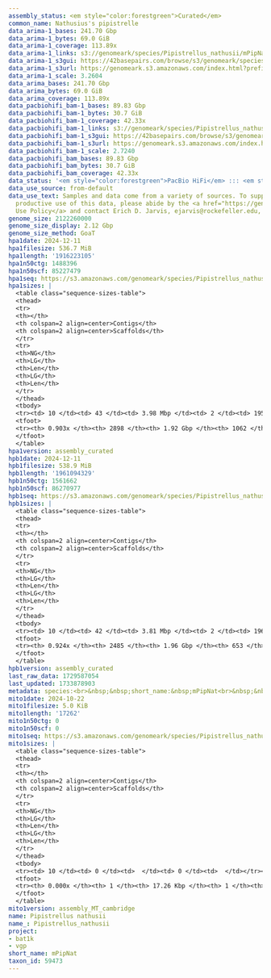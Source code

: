 ```yaml
---
assembly_status: <em style="color:forestgreen">Curated</em>
common_name: Nathusius's pipistrelle
data_arima-1_bases: 241.70 Gbp
data_arima-1_bytes: 69.0 GiB
data_arima-1_coverage: 113.89x
data_arima-1_links: s3://genomeark/species/Pipistrellus_nathusii/mPipNat1/genomic_data/arima/<br>
data_arima-1_s3gui: https://42basepairs.com/browse/s3/genomeark/species/Pipistrellus_nathusii/mPipNat1/genomic_data/arima/
data_arima-1_s3url: https://genomeark.s3.amazonaws.com/index.html?prefix=species/Pipistrellus_nathusii/mPipNat1/genomic_data/arima/
data_arima-1_scale: 3.2604
data_arima_bases: 241.70 Gbp
data_arima_bytes: 69.0 GiB
data_arima_coverage: 113.89x
data_pacbiohifi_bam-1_bases: 89.83 Gbp
data_pacbiohifi_bam-1_bytes: 30.7 GiB
data_pacbiohifi_bam-1_coverage: 42.33x
data_pacbiohifi_bam-1_links: s3://genomeark/species/Pipistrellus_nathusii/mPipNat1/genomic_data/pacbio_hifi/<br>
data_pacbiohifi_bam-1_s3gui: https://42basepairs.com/browse/s3/genomeark/species/Pipistrellus_nathusii/mPipNat1/genomic_data/pacbio_hifi/
data_pacbiohifi_bam-1_s3url: https://genomeark.s3.amazonaws.com/index.html?prefix=species/Pipistrellus_nathusii/mPipNat1/genomic_data/pacbio_hifi/
data_pacbiohifi_bam-1_scale: 2.7240
data_pacbiohifi_bam_bases: 89.83 Gbp
data_pacbiohifi_bam_bytes: 30.7 GiB
data_pacbiohifi_bam_coverage: 42.33x
data_status: '<em style="color:forestgreen">PacBio HiFi</em> ::: <em style="color:forestgreen">Arima</em>'
data_use_source: from-default
data_use_text: Samples and data come from a variety of sources. To support fair and
  productive use of this data, please abide by the <a href="https://genome10k.soe.ucsc.edu/data-use-policies/">Data
  Use Policy</a> and contact Erich D. Jarvis, ejarvis@rockefeller.edu, with any questions.
genome_size: 2122260000
genome_size_display: 2.12 Gbp
genome_size_method: GoaT
hpa1date: 2024-12-11
hpa1filesize: 536.7 MiB
hpa1length: '1916223105'
hpa1n50ctg: 1488396
hpa1n50scf: 85227479
hpa1seq: https://s3.amazonaws.com/genomeark/species/Pipistrellus_nathusii/mPipNat1/assembly_curated/mPipNat1.hap1.cur.20241211.fasta.gz
hpa1sizes: |
  <table class="sequence-sizes-table">
  <thead>
  <tr>
  <th></th>
  <th colspan=2 align=center>Contigs</th>
  <th colspan=2 align=center>Scaffolds</th>
  </tr>
  <tr>
  <th>NG</th>
  <th>LG</th>
  <th>Len</th>
  <th>LG</th>
  <th>Len</th>
  </tr>
  </thead>
  <tbody>
  <tr><td> 10 </td><td> 43 </td><td> 3.98 Mbp </td><td> 2 </td><td> 195.21 Mbp </td></tr><tr><td> 20 </td><td> 107 </td><td> 2.96 Mbp </td><td> 3 </td><td> 192.53 Mbp </td></tr><tr><td> 30 </td><td> 188 </td><td> 2.39 Mbp </td><td> 4 </td><td> 109.31 Mbp </td></tr><tr><td> 40 </td><td> 290 </td><td> 1.87 Mbp </td><td> 6 </td><td> 99.81 Mbp </td></tr><tr style="background-color:#cccccc;"><td> 50 </td><td> 418 </td><td style="background-color:#88ff88;"> 1.49 Mbp </td><td> 8 </td><td style="background-color:#88ff88;"> 85.23 Mbp </td></tr><tr><td> 60 </td><td> 582 </td><td> 1.12 Mbp </td><td> 11 </td><td> 74.15 Mbp </td></tr><tr><td> 70 </td><td> 810 </td><td> 0.78 Mbp </td><td> 14 </td><td> 56.01 Mbp </td></tr><tr><td> 80 </td><td> 1154 </td><td> 470.27 Kbp </td><td> 18 </td><td> 48.65 Mbp </td></tr><tr><td> 90 </td><td> 2561 </td><td> 25.35 Kbp </td><td> 712 </td><td> 26.15 Kbp </td></tr><tr><td> 100 </td><td> 0 </td><td>  </td><td> 0 </td><td>  </td></tr></tbody>
  <tfoot>
  <tr><th> 0.903x </th><th> 2898 </th><th> 1.92 Gbp </th><th> 1062 </th><th> 1.92 Gbp </th></tr>
  </tfoot>
  </table>
hpa1version: assembly_curated
hpb1date: 2024-12-11
hpb1filesize: 538.9 MiB
hpb1length: '1961094329'
hpb1n50ctg: 1561662
hpb1n50scf: 86270977
hpb1seq: https://s3.amazonaws.com/genomeark/species/Pipistrellus_nathusii/mPipNat1/assembly_curated/mPipNat1.hap2.cur.20241211.fasta.gz
hpb1sizes: |
  <table class="sequence-sizes-table">
  <thead>
  <tr>
  <th></th>
  <th colspan=2 align=center>Contigs</th>
  <th colspan=2 align=center>Scaffolds</th>
  </tr>
  <tr>
  <th>NG</th>
  <th>LG</th>
  <th>Len</th>
  <th>LG</th>
  <th>Len</th>
  </tr>
  </thead>
  <tbody>
  <tr><td> 10 </td><td> 42 </td><td> 3.81 Mbp </td><td> 2 </td><td> 196.65 Mbp </td></tr><tr><td> 20 </td><td> 105 </td><td> 2.98 Mbp </td><td> 3 </td><td> 191.84 Mbp </td></tr><tr><td> 30 </td><td> 185 </td><td> 2.41 Mbp </td><td> 4 </td><td> 102.50 Mbp </td></tr><tr><td> 40 </td><td> 284 </td><td> 1.94 Mbp </td><td> 6 </td><td> 96.96 Mbp </td></tr><tr style="background-color:#cccccc;"><td> 50 </td><td> 406 </td><td style="background-color:#88ff88;"> 1.56 Mbp </td><td> 8 </td><td style="background-color:#88ff88;"> 86.27 Mbp </td></tr><tr><td> 60 </td><td> 561 </td><td> 1.21 Mbp </td><td> 11 </td><td> 71.84 Mbp </td></tr><tr><td> 70 </td><td> 765 </td><td> 0.89 Mbp </td><td> 14 </td><td> 54.99 Mbp </td></tr><tr><td> 80 </td><td> 1065 </td><td> 0.56 Mbp </td><td> 19 </td><td> 47.53 Mbp </td></tr><tr><td> 90 </td><td> 1697 </td><td> 164.48 Kbp </td><td> 103 </td><td> 0.53 Mbp </td></tr><tr><td> 100 </td><td> 0 </td><td>  </td><td> 0 </td><td>  </td></tr></tbody>
  <tfoot>
  <tr><th> 0.924x </th><th> 2485 </th><th> 1.96 Gbp </th><th> 653 </th><th> 1.96 Gbp </th></tr>
  </tfoot>
  </table>
hpb1version: assembly_curated
last_raw_data: 1729587054
last_updated: 1733878903
metadata: species:<br>&nbsp;&nbsp;short_name:&nbsp;mPipNat<br>&nbsp;&nbsp;name:&nbsp;Pipistrellus&nbsp;nathusii<br>&nbsp;&nbsp;taxon_id:&nbsp;59473<br>&nbsp;&nbsp;common_name:&nbsp;Nathusius's&nbsp;pipistrelle<br>&nbsp;&nbsp;order:<br>&nbsp;&nbsp;&nbsp;&nbsp;name:&nbsp;Chiroptera<br>&nbsp;&nbsp;family:<br>&nbsp;&nbsp;&nbsp;&nbsp;name:&nbsp;Vespertilionidae<br>&nbsp;&nbsp;individuals:<br>&nbsp;&nbsp;&nbsp;&nbsp;-&nbsp;short_name:&nbsp;mPipNat1<br>&nbsp;&nbsp;&nbsp;&nbsp;&nbsp;&nbsp;biosample_id:&nbsp;SAMEA115534661<br>&nbsp;&nbsp;&nbsp;&nbsp;&nbsp;&nbsp;sex:&nbsp;female<br>&nbsp;&nbsp;genome_size:&nbsp;2122260000<br>&nbsp;&nbsp;genome_size_method:&nbsp;GoaT<br>&nbsp;&nbsp;project:&nbsp;[&nbsp;bat1k,&nbsp;vgp&nbsp;]<br>
mito1date: 2024-10-22
mito1filesize: 5.0 KiB
mito1length: '17262'
mito1n50ctg: 0
mito1n50scf: 0
mito1seq: https://s3.amazonaws.com/genomeark/species/Pipistrellus_nathusii/mPipNat1/assembly_MT_cambridge/mPipNat1.MT.20241022.fasta.gz
mito1sizes: |
  <table class="sequence-sizes-table">
  <thead>
  <tr>
  <th></th>
  <th colspan=2 align=center>Contigs</th>
  <th colspan=2 align=center>Scaffolds</th>
  </tr>
  <tr>
  <th>NG</th>
  <th>LG</th>
  <th>Len</th>
  <th>LG</th>
  <th>Len</th>
  </tr>
  </thead>
  <tbody>
  <tr><td> 10 </td><td> 0 </td><td>  </td><td> 0 </td><td>  </td></tr><tr><td> 20 </td><td> 0 </td><td>  </td><td> 0 </td><td>  </td></tr><tr><td> 30 </td><td> 0 </td><td>  </td><td> 0 </td><td>  </td></tr><tr><td> 40 </td><td> 0 </td><td>  </td><td> 0 </td><td>  </td></tr><tr style="background-color:#cccccc;"><td> 50 </td><td> 0 </td><td style="background-color:#ff8888;">  </td><td> 0 </td><td style="background-color:#ff8888;">  </td></tr><tr><td> 60 </td><td> 0 </td><td>  </td><td> 0 </td><td>  </td></tr><tr><td> 70 </td><td> 0 </td><td>  </td><td> 0 </td><td>  </td></tr><tr><td> 80 </td><td> 0 </td><td>  </td><td> 0 </td><td>  </td></tr><tr><td> 90 </td><td> 0 </td><td>  </td><td> 0 </td><td>  </td></tr><tr><td> 100 </td><td> 0 </td><td>  </td><td> 0 </td><td>  </td></tr></tbody>
  <tfoot>
  <tr><th> 0.000x </th><th> 1 </th><th> 17.26 Kbp </th><th> 1 </th><th> 17.26 Kbp </th></tr>
  </tfoot>
  </table>
mito1version: assembly_MT_cambridge
name: Pipistrellus nathusii
name_: Pipistrellus_nathusii
project:
- bat1k
- vgp
short_name: mPipNat
taxon_id: 59473
---
```

